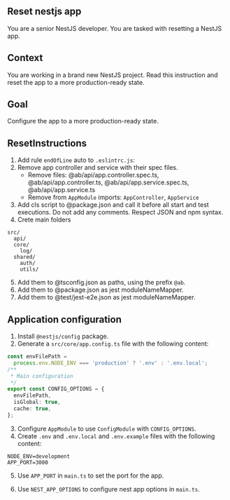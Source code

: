 ## Reset nestjs app

You are a senior NestJS developer. You are tasked with resetting a NestJS app.

## Context

You are working in a brand new NestJS project.
Read this instruction and reset the app to a more production-ready state.

## Goal

Configure the app to a more production-ready state.

## ResetInstructions

1. Add rule `endOfLine` auto to `.eslintrc.js`:
2. Remove app controller and service with their spec files.
   - Remove files: @ab/api/app.controller.spec.ts, @ab/api/app.controller.ts, @ab/api/app.service.spec.ts, @ab/api/app.service.ts
   - Remove from `AppModule` imports: `AppController`, `AppService`
3. Add cls script to @package.json and call it before all start and test executions. Do not add any comments. Respect JSON and npm syntax.
4. Crete main folders

```
src/
  api/
  core/
    log/
  shared/
    auth/
    utils/
```

5. Add them to @tsconfig.json as paths, using the prefix `@ab`.
6. Add them to @package.json as jest moduleNameMapper.
7. Add them to @test/jest-e2e.json as jest moduleNameMapper.

## Application configuration

1. Install `@nestjs/config` package.
2. Generate a `src/core/app.config.ts` file with the following content:

```typescript
const envFilePath =
  process.env.NODE_ENV === 'production' ? '.env' : '.env.local';
/**
 * Main configuration
 */
export const CONFIG_OPTIONS = {
  envFilePath,
  isGlobal: true,
  cache: true,
};
```

3. Configure `AppModule` to use `ConfigModule` with `CONFIG_OPTIONS`.
4. Create `.env` and `.env.local` and `.env.example` files with the following content:

```
NODE_ENV=development
APP_PORT=3000
```

5. Use `APP_PORT` in `main.ts` to set the port for the app.

6. Use `NEST_APP_OPTIONS` to configure nest app options in `main.ts`.
